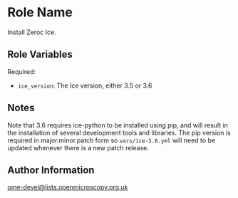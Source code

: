 Role Name
=========

Install Zeroc Ice.


Role Variables
--------------

Required:
- `ice_version`: The Ice version, either 3.5 or 3.6


Notes
-----
Note that 3.6 requires ice-python to be installed using pip, and will result in the installation of several development tools and libraries.
The pip version is required in major.minor.patch form so `vars/ice-3.6.yml` will need to be updated whenever there is a new patch release.


Author Information
------------------

ome-devel@lists.openmicroscopy.org.uk
